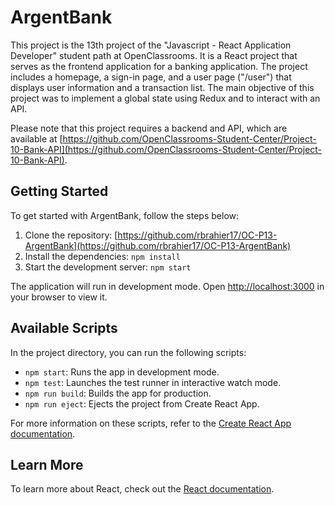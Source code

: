 # ArgentBank

This project is the 13th project of the "Javascript - React Application Developer" student path at OpenClassrooms. It is a React project that serves as the frontend application for a banking application. The project includes a homepage, a sign-in page, and a user page ("/user") that displays user information and a transaction list. The main objective of this project was to implement a global state using Redux and to interact with an API.

Please note that this project requires a backend and API, which are available at [https://github.com/OpenClassrooms-Student-Center/Project-10-Bank-API](https://github.com/OpenClassrooms-Student-Center/Project-10-Bank-API).

## Getting Started

To get started with ArgentBank, follow the steps below:

1. Clone the repository: [https://github.com/rbrahier17/OC-P13-ArgentBank](https://github.com/rbrahier17/OC-P13-ArgentBank)
2. Install the dependencies: `npm install`
3. Start the development server: `npm start`

The application will run in development mode. Open [http://localhost:3000](http://localhost:3000) in your browser to view it.

## Available Scripts

In the project directory, you can run the following scripts:

- `npm start`: Runs the app in development mode.
- `npm test`: Launches the test runner in interactive watch mode.
- `npm run build`: Builds the app for production.
- `npm run eject`: Ejects the project from Create React App.

For more information on these scripts, refer to the [Create React App documentation](https://facebook.github.io/create-react-app/docs/getting-started).

## Learn More

To learn more about React, check out the [React documentation](https://reactjs.org/).